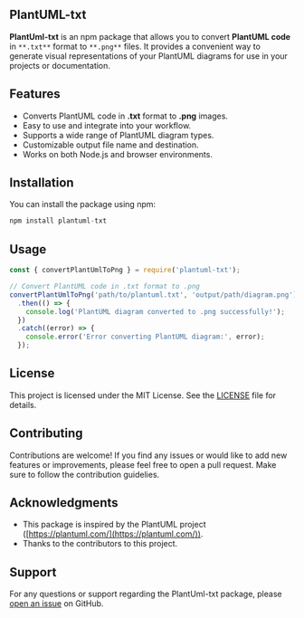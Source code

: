 ## PlantUML-txt

**PlantUml-txt** is an npm package that allows you to convert **PlantUML code** in `**.txt**` format to `**.png**` files. It provides a convenient way to generate visual representations of your PlantUML diagrams for use in your projects or documentation.

## **Features**

*   Converts PlantUML code in **.txt** format to **.png** images.
*   Easy to use and integrate into your workflow.
*   Supports a wide range of PlantUML diagram types.
*   Customizable output file name and destination.
*   Works on both Node.js and browser environments.

## **Installation**

You can install the package using npm:

```javascript
npm install plantuml-txt                
```

## **Usage**

```javascript
const { convertPlantUmlToPng } = require('plantuml-txt');

// Convert PlantUML code in .txt format to .png
convertPlantUmlToPng('path/to/plantuml.txt', 'output/path/diagram.png')
  .then(() => {
    console.log('PlantUML diagram converted to .png successfully!');
  })
  .catch((error) => {
    console.error('Error converting PlantUML diagram:', error);
  });
```

## **License**

This project is licensed under the MIT License. See the [LICENSE](https://chat.openai.com/LICENSE) file for details.

## **Contributing**

Contributions are welcome! If you find any issues or would like to add new features or improvements, please feel free to open a pull request. Make sure to follow the contribution guidelies.

## **Acknowledgments**

*   This package is inspired by the PlantUML project ([https://plantuml.com/](https://plantuml.com/)).
*   Thanks to the contributors to this project.

## **Support**

For any questions or support regarding the PlantUml-txt package, please [open an issue](https://github.com/SamPrinceFranklin/PlantUML-npm/issues) on GitHub.